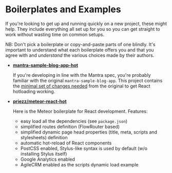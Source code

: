 # Boilerplates and Examples

If you're looking to get up and running quickly on a new project, these might help.  They include everything all set up for you so you can get straight to work without wasting time on common setups.

NB: Don't pick a boilerplate or copy-and-paste parts of one blindly.  It's important to understand what each boilerplate offers you and that you agree with and *understand* the various choices made by their authors.

* **[mantra-sample-blog-app-hot](https://github.com/gadicc/mantra-sample-blog-app-hot)**

  If you're developing in line with the Mantra spec, you're probably familiar with the original `mantra-sample-blog-app`.  This project contains the [minimal set of changes needed](https://github.com/gadicc/mantra-sample-blog-app-hot/compare/master...gadicc:hot) from the original to get React hotloading working.

* **[priezz/meteor-react-hot](https://gitlab.com/priezz/meteor-react-hot.git)**

  Here is the Meteor boilerplate for React development. Features:

  * easy load all the dependencies (see `package.json`)
  * simplified routes definition (FlowRouter based)
  * simplified dynamic page head properties (title, meta, scripts and stylesheets) definition
  * automatic hot-reload of React components
  * PostCSS enabled, Stylus-like syntax is used by default (w/o installing Stylus itself)
  * Google Analytics enabled
  * AgileCRM enabled as the scripts dynamic load example
